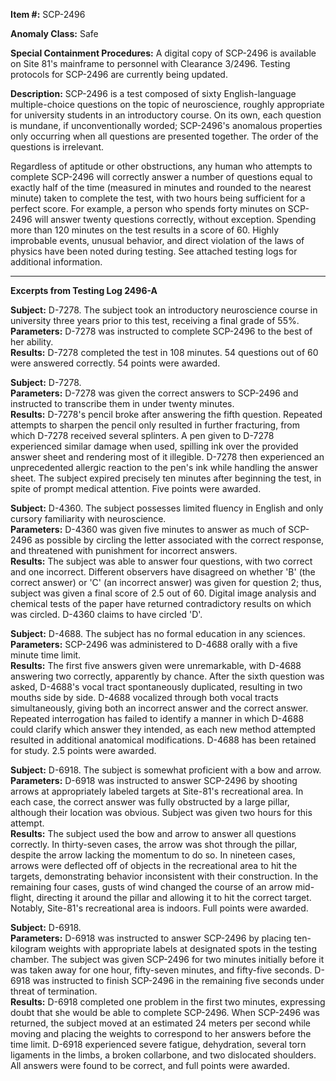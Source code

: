 **Item #:** SCP-2496

**Anomaly Class:** Safe

**Special Containment Procedures:** A digital copy of SCP-2496 is available on Site 81's mainframe to personnel with Clearance 3/2496. Testing protocols for SCP-2496 are currently being updated.

**Description:** SCP-2496 is a test composed of sixty English-language multiple-choice questions on the topic of neuroscience, roughly appropriate for university students in an introductory course. On its own, each question is mundane, if unconventionally worded; SCP-2496's anomalous properties only occurring when all questions are presented together. The order of the questions is irrelevant.

Regardless of aptitude or other obstructions, any human who attempts to complete SCP-2496 will correctly answer a number of questions equal to exactly half of the time (measured in minutes and rounded to the nearest minute) taken to complete the test, with two hours being sufficient for a perfect score. For example, a person who spends forty minutes on SCP-2496 will answer twenty questions correctly, without exception. Spending more than 120 minutes on the test results in a score of 60. Highly improbable events, unusual behavior, and direct violation of the laws of physics have been noted during testing. See attached testing logs for additional information.

* * *

**Excerpts from Testing Log 2496-A**

**Subject:** D-7278. The subject took an introductory neuroscience course in university three years prior to this test, receiving a final grade of 55%.  
**Parameters:** D-7278 was instructed to complete SCP-2496 to the best of her ability.  
**Results:** D-7278 completed the test in 108 minutes. 54 questions out of 60 were answered correctly. 54 points were awarded.

**Subject:** D-7278.  
**Parameters:** D-7278 was given the correct answers to SCP-2496 and instructed to transcribe them in under twenty minutes.  
**Results:** D-7278's pencil broke after answering the fifth question. Repeated attempts to sharpen the pencil only resulted in further fracturing, from which D-7278 received several splinters. A pen given to D-7278 experienced similar damage when used, spilling ink over the provided answer sheet and rendering most of it illegible. D-7278 then experienced an unprecedented allergic reaction to the pen's ink while handling the answer sheet. The subject expired precisely ten minutes after beginning the test, in spite of prompt medical attention. Five points were awarded.

**Subject:** D-4360. The subject possesses limited fluency in English and only cursory familiarity with neuroscience.  
**Parameters:** D-4360 was given five minutes to answer as much of SCP-2496 as possible by circling the letter associated with the correct response, and threatened with punishment for incorrect answers.  
**Results:** The subject was able to answer four questions, with two correct and one incorrect. Different observers have disagreed on whether 'B' (the correct answer) or 'C' (an incorrect answer) was given for question 2; thus, subject was given a final score of 2.5 out of 60. Digital image analysis and chemical tests of the paper have returned contradictory results on which was circled. D-4360 claims to have circled 'D'.

**Subject:** D-4688. The subject has no formal education in any sciences.  
**Parameters:** SCP-2496 was administered to D-4688 orally with a five minute time limit.  
**Results:** The first five answers given were unremarkable, with D-4688 answering two correctly, apparently by chance. After the sixth question was asked, D-4688's vocal tract spontaneously duplicated, resulting in two mouths side by side. D-4688 vocalized through both vocal tracts simultaneously, giving both an incorrect answer and the correct answer. Repeated interrogation has failed to identify a manner in which D-4688 could clarify which answer they intended, as each new method attempted resulted in additional anatomical modifications. D-4688 has been retained for study. 2.5 points were awarded.

**Subject:** D-6918. The subject is somewhat proficient with a bow and arrow.  
**Parameters:** D-6918 was instructed to answer SCP-2496 by shooting arrows at appropriately labeled targets at Site-81's recreational area. In each case, the correct answer was fully obstructed by a large pillar, although their location was obvious. Subject was given two hours for this attempt.  
**Results:** The subject used the bow and arrow to answer all questions correctly. In thirty-seven cases, the arrow was shot through the pillar, despite the arrow lacking the momentum to do so. In nineteen cases, arrows were deflected off of objects in the recreational area to hit the targets, demonstrating behavior inconsistent with their construction. In the remaining four cases, gusts of wind changed the course of an arrow mid-flight, directing it around the pillar and allowing it to hit the correct target. Notably, Site-81's recreational area is indoors. Full points were awarded.

**Subject:** D-6918.  
**Parameters:** D-6918 was instructed to answer SCP-2496 by placing ten-kilogram weights with appropriate labels at designated spots in the testing chamber. The subject was given SCP-2496 for two minutes initially before it was taken away for one hour, fifty-seven minutes, and fifty-five seconds. D-6918 was instructed to finish SCP-2496 in the remaining five seconds under threat of termination.  
**Results:** D-6918 completed one problem in the first two minutes, expressing doubt that she would be able to complete SCP-2496. When SCP-2496 was returned, the subject moved at an estimated 24 meters per second while moving and placing the weights to correspond to her answers before the time limit. D-6918 experienced severe fatigue, dehydration, several torn ligaments in the limbs, a broken collarbone, and two dislocated shoulders. All answers were found to be correct, and full points were awarded.